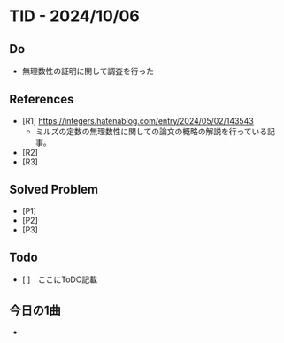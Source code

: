 # TID - 2024/10/06
<!--
## Learnings
- 
- 
-->


## Do
- 無理数性の証明に関して調査を行った

## References
- [R1] https://integers.hatenablog.com/entry/2024/05/02/143543
  - ミルズの定数の無理数性に関しての論文の概略の解説を行っている記事。
- [R2] 
- [R3] 

## Solved Problem
- [P1] 
- [P2] 
- [P3] 


## Todo
- [ ]　ここにToDO記載

## 今日の1曲
- 
